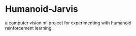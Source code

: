 # Humanoid-Jarvis
a computer vision ml project for experimenting with humanoid reinforcement learning.
